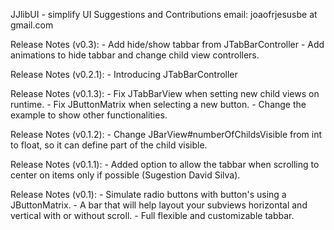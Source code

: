 JJlibUI - simplify UI
Suggestions and Contributions email: joaofrjesusbe at gmail.com

Release Notes (v0.3):
	- Add hide/show tabbar from JTabBarController
	- Add animations to hide tabbar and change child view controllers. 

Release Notes (v0.2.1):
	- Introducing JTabBarController

Release Notes (v0.1.3):
	- Fix JTabBarView when setting new child views on runtime.
	- Fix JButtonMatrix when selecting a new button.
	- Change the example to show other functionalities.

Release Notes (v0.1.2):
	- Change JBarView#numberOfChildsVisible from int to float, so it can define part of the child visible.

Release Notes (v0.1.1):	
	- Added option to allow the tabbar when scrolling to center on items only if possible (Sugestion David Silva). 

Release Notes (v0.1):
 	- Simulate radio buttons with button's using a JButtonMatrix.
 	- A bar that will help layout your subviews horizontal and vertical with or without scroll.
 	- Full flexible and customizable tabbar.


